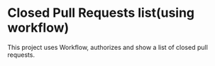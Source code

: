 
# Closed Pull Requests list(using workflow)

This project uses Workflow, authorizes and show a list of closed pull requests.

